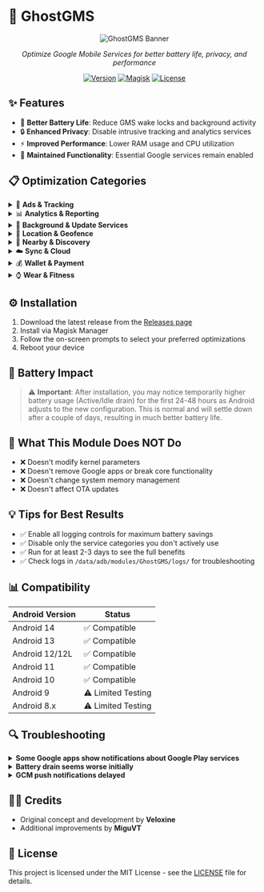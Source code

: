 # 👻 GhostGMS

<div align="center">

![GhostGMS Banner](https://raw.githubusercontent.com/veloxineology/GhostGMS/main/docs/banner.png)

*Optimize Google Mobile Services for better battery life, privacy, and performance*

[![Version](https://img.shields.io/badge/Version-2.1-brightgreen.svg)](https://github.com/veloxineology/GhostGMS/releases)
[![Magisk](https://img.shields.io/badge/Magisk-20%2B-00B0FF.svg)](https://github.com/topjohnwu/Magisk)
[![License](https://img.shields.io/badge/License-MIT-blue.svg)](LICENSE)

</div>

## ✨ Features

- 🔋 **Better Battery Life**: Reduce GMS wake locks and background activity
- 🔒 **Enhanced Privacy**: Disable intrusive tracking and analytics services
- ⚡ **Improved Performance**: Lower RAM usage and CPU utilization
- 📱 **Maintained Functionality**: Essential Google services remain enabled

## 📋 Optimization Categories

<details>
<summary>🛑 <b>Ads & Tracking</b></summary>
<p>Disable advertising identifiers and tracking capabilities</p>
</details>

<details>
<summary>📊 <b>Analytics & Reporting</b></summary>
<p>Reduce data collection and analytics services</p>
</details>

<details>
<summary>🔄 <b>Background & Update Services</b></summary>
<p>Limit background operations and automatic updates</p>
</details>

<details>
<summary>📍 <b>Location & Geofence</b></summary>
<p>Control location tracking and geofencing services</p>
</details>

<details>
<summary>📡 <b>Nearby & Discovery</b></summary>
<p>Manage nearby device detection and casting</p>
</details>

<details>
<summary>☁️ <b>Sync & Cloud</b></summary>
<p>Adjust account synchronization and cloud storage</p>
</details>

<details>
<summary>💰 <b>Wallet & Payment</b></summary>
<p>Toggle payment and wallet-related services</p>
</details>

<details>
<summary>⌚ <b>Wear & Fitness</b></summary>
<p>Control wearable and fitness tracking features</p>
</details>

## ⚙️ Installation

1. Download the latest release from the [Releases page](https://github.com/veloxineology/GhostGMS/releases)
2. Install via Magisk Manager
3. Follow the on-screen prompts to select your preferred optimizations
4. Reboot your device

## 🔋 Battery Impact

> ⚠️ **Important**: After installation, you may notice temporarily higher battery usage (Active/Idle drain) for the first 24-48 hours as Android adjusts to the new configuration. This is normal and will settle down after a couple of days, resulting in much better battery life.

## 🚫 What This Module Does NOT Do

- ❌ Doesn't modify kernel parameters
- ❌ Doesn't remove Google apps or break core functionality
- ❌ Doesn't change system memory management
- ❌ Doesn't affect OTA updates

## 💡 Tips for Best Results

- ✅ Enable all logging controls for maximum battery savings
- ✅ Disable only the service categories you don't actively use
- ✅ Run for at least 2-3 days to see the full benefits
- ✅ Check logs in `/data/adb/modules/GhostGMS/logs/` for troubleshooting

## 📊 Compatibility

| Android Version | Status |
|-----------------|--------|
| Android 14      | ✅ Compatible |
| Android 13      | ✅ Compatible |
| Android 12/12L  | ✅ Compatible |
| Android 11      | ✅ Compatible |
| Android 10      | ✅ Compatible |
| Android 9       | ⚠️ Limited Testing |
| Android 8.x     | ⚠️ Limited Testing |

## 🔍 Troubleshooting

<details>
<summary><b>Some Google apps show notifications about Google Play services</b></summary>
<p>This is normal and safe to ignore. The essential functionality still works.</p>
</details>

<details>
<summary><b>Battery drain seems worse initially</b></summary>
<p>Wait 24-48 hours for Android to adjust. Initial reconfiguration may temporarily increase battery usage.</p>
</details>

<details>
<summary><b>GCM push notifications delayed</b></summary>
<p>Enable the "sync" category during installation if you rely heavily on timely notifications.</p>
</details>

## 👨‍💻 Credits

- Original concept and development by **Veloxine**
- Additional improvements by **MiguVT**

## 📄 License

This project is licensed under the MIT License - see the [LICENSE](LICENSE) file for details.

